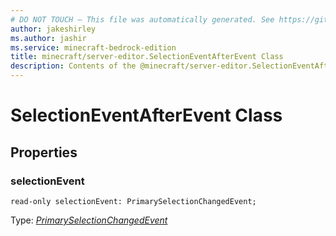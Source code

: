 ```yaml
---
# DO NOT TOUCH — This file was automatically generated. See https://github.com/mojang/minecraftapidocsgenerator to modify descriptions, examples, etc.
author: jakeshirley
ms.author: jashir
ms.service: minecraft-bedrock-edition
title: minecraft/server-editor.SelectionEventAfterEvent Class
description: Contents of the @minecraft/server-editor.SelectionEventAfterEvent class.
---
```

# SelectionEventAfterEvent Class

## Properties

### **selectionEvent**
`read-only selectionEvent: PrimarySelectionChangedEvent;`

Type: [*PrimarySelectionChangedEvent*](PrimarySelectionChangedEvent.md)
